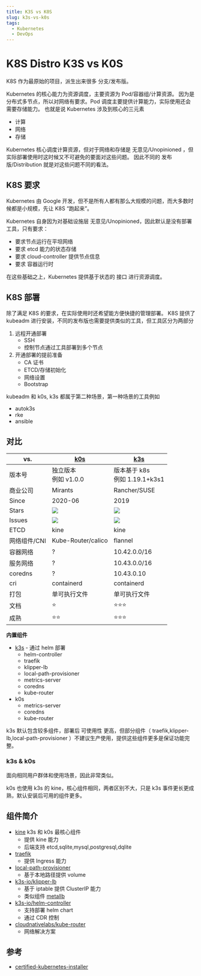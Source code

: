 ```yaml
---
title: K3S vs K0S
slug: k3s-vs-k0s
tags:
  - Kubernetes
  - DevOps
---
```


# K8S Distro K3S vs K0S

K8S 作为最原始的项目，派生出来很多 分支/发布版。

Kubernetes 的核心能力为资源调度，主要资源为 Pod/容器组/计算资源。
因为是分布式多节点，所以对网络有要求。Pod 调度主要提供计算能力，实际使用还会需要存储能力。
也就是说 Kubernetes 涉及到核心的三元素

- 计算
- 网络
- 存储

Kubernetes 核心调度计算资源，但对于网络和存储是 无意见/Unopinioned ，但实际部署使用时这时候又不可避免的要面对这些问题。
因此不同的 发布版/Distribution 就是对这些问题不同的看法。

<!-- more -->

## K8S 要求

Kubernetes 由 Google 开发，但不是所有人都有那么大规模的问题，而大多数时候都是小规模，先让 K8S “跑起来”。

Kubernetes 自身因为对基础设施层 无意见/Unopinioned，因此默认是没有部署工具，只有要求：

- 要求节点运行在平坦网络
- 要求 etcd 能力的状态存储
- 要求 cloud-controller 提供节点信息
- 要求 容器运行时

在这些基础之上，Kubernetes 提供基于状态的 接口 进行资源调度。

## K8S 部署

除了满足 K8S 的要求，在实际使用时还希望能方便快捷的管理部署。
K8S 提供了 kubeadm 进行安装，不同的发布版也需要提供类似的工具，但工具区分为两部分

1. 远程开通部署
   - SSH
   - 控制节点通过工具部署到多个节点
2. 开通部署的提前准备
   - CA 证书
   - ETCD/存储初始化
   - 网络设置
   - Bootstrap

kubeadm 和 k0s, k3s 都属于第二种场景，第一种场景的工具例如

- autok3s
- rke
- ansible

## 对比

| vs.          | [k0s]                             | [k3s]                               |
| ------------ | --------------------------------- | ----------------------------------- |
| 版本号       | 独立版本<br/>例如 v1.0.0          | 版本基于 k8s <br/> 例如 1.19.1+k3s1 |
| 商业公司     | Mirants                           | Rancher/SUSE                        |
| Since        | 2020-06                           | 2019                                |
| Stars        | [![][k0s-stars]][k0sproject/k0s]  | [![][k3s-stars]][k3s-io/k3s]        |
| Issues       | [![][k0s-issues]][k0sproject/k0s] | [![][k3s-issues]][k3s-io/k3s]       |
| ETCD         | kine                              | kine                                |
| 网络组件/CNI | Kube-Router/calico                | flannel                             |
| 容器网络     | ?                                 | 10.42.0.0/16                        |
| 服务网络     | ?                                 | 10.43.0.0/16                        |
| coredns      | ?                                 | 10.43.0.10                          |
| cri          | containerd                        | containerd                          |
| 打包         | 单可执行文件                      | 单可执行文件                        |
| 文档         | ⭐️                               | ⭐️⭐️⭐️                           |
| 成熟         | ⭐️⭐️                            | ⭐️⭐️⭐️                           |

[k0s-issues]: https://img.shields.io/github/issues/k0sproject/k0s
[k0s-stars]: https://img.shields.io/github/stars/k0sproject/k0s
[k0s]: https://wener.me/notes/devops/kubernetes/distro/k0s
[k0sproject/k0s]: https://github.com/k0sproject/k0s
[k3s-io/k3s]: https://github.com/k3s-io/k3s
[k3s-issues]: https://img.shields.io/github/issues/k3s-io/k3s
[k3s-stars]: https://img.shields.io/github/stars/k3s-io/k3s
[k3s]: https://wener.me/notes/devops/kubernetes/distro/k3s

**内置组件**

- [k3s] - 通过 helm 部署
  - helm-controller
  - traefik
  - klipper-lb
  - local-path-provisioner
  - metrics-server
  - coredns
  - kube-router
- k0s
  - metrics-server
  - coredns
  - kube-router

k3s 默认包含较多组件，部署后 可使用性 更高，但部分组件（ traefik,klipper-lb,local-path-provisioner ）不建议生产使用，提供这些组件更多是保证功能完整。

### k3s & k0s

面向相同用户群体和使用场景，因此非常类似。

k0s 也使用 k3s 的 kine，核心组件相同，两者区别不大，只是 k3s 事件更长更成熟，默认安装后可用的组件更多。

## 组件简介

- [kine](https://wener.me/notes/devops/kubernetes/distro/kine)
  k3s 和 k0s 最核心组件
  - 提供 kine 能力
  - 后端支持 etcd,sqlite,mysql,postgresql,dqlite
- [traefik](https://wener.me/notes/devops/kubernetes/network/traefik-ingress)
  - 提供 Ingress 能力
- [local-path-provisioner](https://wener.me/notes/devops/kubernetes/storage/local-path-provisioner/)
  - 基于本地路径提供 volume
- [k3s-io/klipper-lb](https://github.com/k3s-io/klipper-lb)
  - 基于 iptable 提供 ClusterIP 能力
  - 类似组件 [metallb](https://wener.me/notes/devops/kubernetes/network/metallb/)
- [k3s-io/helm-controller](https://github.com/k3s-io/helm-controller)
  - 支持部署 helm chart
  - 通过 CDR 控制
- [cloudnativelabs/kube-router](https://github.com/cloudnativelabs/kube-router)
  - 网络解决方案

## 参考

- [certified-kubernetes-installer](https://landscape.cncf.io/card-mode?category=certified-kubernetes-installer&grouping=category)
